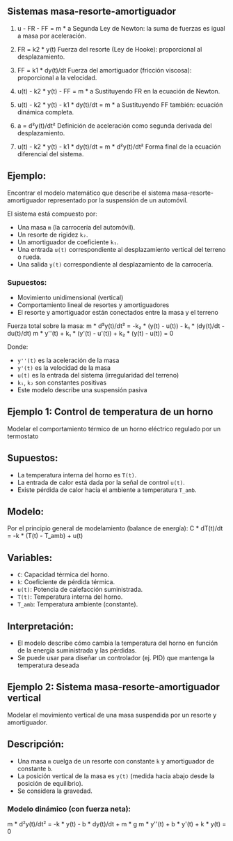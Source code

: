 ## Sistemas masa-resorte-amortiguador
1. u - FR - FF = m * a
    Segunda Ley de Newton: la suma de fuerzas es igual a masa por aceleración.

2. FR = k2 * y(t)
    Fuerza del resorte (Ley de Hooke): proporcional al desplazamiento.

3. FF = k1 * dy(t)/dt
    Fuerza del amortiguador (fricción viscosa): proporcional a la velocidad.

4. u(t) - k2 * y(t) - FF = m * a
    Sustituyendo FR en la ecuación de Newton.

5. u(t) - k2 * y(t) - k1 * dy(t)/dt = m * a
    Sustituyendo FF también: ecuación dinámica completa.

6. a = d²y(t)/dt²
    Definición de aceleración como segunda derivada del desplazamiento.

7. u(t) - k2 * y(t) - k1 * dy(t)/dt = m * d²y(t)/dt²
    Forma final de la ecuación diferencial del sistema.
   
## Ejemplo:
Encontrar el modelo matemático que describe el sistema masa-resorte-amortiguador representado por la suspensión de un automóvil.

El sistema está compuesto por:
- Una masa `m` (la carrocería del automóvil).
- Un resorte de rigidez `k₂`.
- Un amortiguador de coeficiente `k₁`.
- Una entrada `u(t)` correspondiente al desplazamiento vertical del terreno o rueda.
- Una salida `y(t)` correspondiente al desplazamiento de la carrocería.

### Supuestos:
- Movimiento unidimensional (vertical)
- Comportamiento lineal de resortes y amortiguadores
- El resorte y amortiguador están conectados entre la masa y el terreno

Fuerza total sobre la masa:
m * d²y(t)/dt² = -k₂ * (y(t) - u(t)) - k₁ * (dy(t)/dt - du(t)/dt)
m * y''(t) + k₁ * (y'(t) - u'(t)) + k₂ * (y(t) - u(t)) = 0

 Donde:
 - `y''(t)` es la aceleración de la masa
 - `y'(t)` es la velocidad de la masa
 - `u(t)` es la entrada del sistema (irregularidad del terreno)
 - `k₁`, `k₂` son constantes positivas
 - Este modelo describe una suspensión pasiva
## Ejemplo 1: Control de temperatura de un horno
Modelar el comportamiento térmico de un horno eléctrico regulado por un termostato

## Supuestos:
- La temperatura interna del horno es `T(t)`.
- La entrada de calor está dada por la señal de control `u(t)`.
- Existe pérdida de calor hacia el ambiente a temperatura `T_amb`.

## Modelo:

Por el principio general de modelamiento (balance de energía):
C * dT(t)/dt = -k * (T(t) - T_amb) + u(t)

## Variables:
- `C`: Capacidad térmica del horno.
- `k`: Coeficiente de pérdida térmica.
- `u(t)`: Potencia de calefacción suministrada.
- `T(t)`: Temperatura interna del horno.
- `T_amb`: Temperatura ambiente (constante).

## Interpretación:
- El modelo describe cómo cambia la temperatura del horno en función de la energía suministrada y las pérdidas.
- Se puede usar para diseñar un controlador (ej. PID) que mantenga la temperatura deseada
## Ejemplo 2: Sistema masa-resorte-amortiguador vertical
Modelar el movimiento vertical de una masa suspendida por un resorte y amortiguador.

## Descripción:
- Una masa `m` cuelga de un resorte con constante `k` y amortiguador de constante `b`.
- La posición vertical de la masa es `y(t)` (medida hacia abajo desde la posición de equilibrio).
- Se considera la gravedad.

### Modelo dinámico (con fuerza neta):
m * d²y(t)/dt² = -k * y(t) - b * dy(t)/dt + m * g
m * y''(t) + b * y'(t) + k * y(t) = 0
